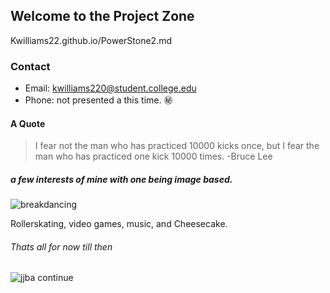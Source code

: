 ## Welcome to the Project Zone
 Kwilliams22.github.io/PowerStone2.md 




### Contact
- Email: kwilliams220@student.college.edu
- Phone: not presented a this time. :secret:
 
 
 

#### A Quote 

>I fear not the man who has practiced 10000 kicks once, but I fear the man who has practiced one kick 10000 times.
> -Bruce Lee


##### a few interests of mine with one being image based.

![breakdancing](http://rs101.pbsrc.com/albums/m44/stinkybean4150/Air-RaveWindmillcombo.gif~c200)

Rollerskating, video games, music, and Cheesecake.



###### Thats all for now till then




![jjba continue](http://vignette3.wikia.nocookie.net/undertale-au/images/e/ef/To_Be_Continued.png/revision/latest?cb=20161217020814)
